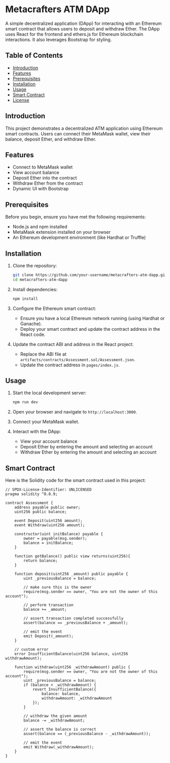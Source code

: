 # Metacrafters ATM DApp

A simple decentralized application (DApp) for interacting with an Ethereum smart contract that allows users to deposit and withdraw Ether. The DApp uses React for the frontend and ethers.js for Ethereum blockchain interactions. It also leverages Bootstrap for styling.

## Table of Contents

- [Introduction](#introduction)
- [Features](#features)
- [Prerequisites](#prerequisites)
- [Installation](#installation)
- [Usage](#usage)
- [Smart Contract](#smart-contract)
- [License](#license)

## Introduction

This project demonstrates a decentralized ATM application using Ethereum smart contracts. Users can connect their MetaMask wallet, view their balance, deposit Ether, and withdraw Ether.

## Features

- Connect to MetaMask wallet
- View account balance
- Deposit Ether into the contract
- Withdraw Ether from the contract
- Dynamic UI with Bootstrap

## Prerequisites

Before you begin, ensure you have met the following requirements:

- Node.js and npm installed
- MetaMask extension installed on your browser
- An Ethereum development environment (like Hardhat or Truffle)

## Installation

1. Clone the repository:

    ```bash
    git clone https://github.com/your-username/metacrafters-atm-dapp.git
    cd metacrafters-atm-dapp
    ```

2. Install dependencies:

    ```bash
    npm install
    ```

3. Configure the Ethereum smart contract:

    - Ensure you have a local Ethereum network running (using Hardhat or Ganache).
    - Deploy your smart contract and update the contract address in the React code.

4. Update the contract ABI and address in the React project:

    - Replace the ABI file at `artifacts/contracts/Assessment.sol/Assessment.json`.
    - Update the contract address in `pages/index.js`.

## Usage

1. Start the local development server:

    ```bash
    npm run dev
    ```

2. Open your browser and navigate to `http://localhost:3000`.

3. Connect your MetaMask wallet.

4. Interact with the DApp:
    - View your account balance
    - Deposit Ether by entering the amount and selecting an account
    - Withdraw Ether by entering the amount and selecting an account

## Smart Contract

Here is the Solidity code for the smart contract used in this project:

```solidity
// SPDX-License-Identifier: UNLICENSED
pragma solidity ^0.8.9;

contract Assessment {
    address payable public owner;
    uint256 public balance;

    event Deposit(uint256 amount);
    event Withdraw(uint256 amount);

    constructor(uint initBalance) payable {
        owner = payable(msg.sender);
        balance = initBalance;
    }

    function getBalance() public view returns(uint256){
        return balance;
    }

    function deposit(uint256 _amount) public payable {
        uint _previousBalance = balance;

        // make sure this is the owner
        require(msg.sender == owner, "You are not the owner of this account");

        // perform transaction
        balance += _amount;

        // assert transaction completed successfully
        assert(balance == _previousBalance + _amount);

        // emit the event
        emit Deposit(_amount);
    }

    // custom error
    error InsufficientBalance(uint256 balance, uint256 withdrawAmount);

    function withdraw(uint256 _withdrawAmount) public {
        require(msg.sender == owner, "You are not the owner of this account");
        uint _previousBalance = balance;
        if (balance < _withdrawAmount) {
            revert InsufficientBalance({
                balance: balance,
                withdrawAmount: _withdrawAmount
            });
        }

        // withdraw the given amount
        balance -= _withdrawAmount;

        // assert the balance is correct
        assert(balance == (_previousBalance - _withdrawAmount));

        // emit the event
        emit Withdraw(_withdrawAmount);
    }
}

